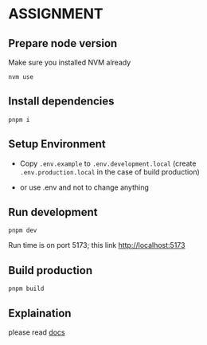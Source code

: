 # ASSIGNMENT

## Prepare node version
Make sure you installed NVM already
```
nvm use
```

## Install dependencies
```
pnpm i
```

## Setup Environment
- Copy `.env.example` to  `.env.development.local` (create `.env.production.local` in the case of build production)

- or use .env and not to change anything

## Run development
```
pnpm dev
```
Run time is on port 5173; this link [http://localhost:5173](http://localhost:5173)
## Build production
```
pnpm build
```

## Explaination
please read [docs](docs.md)